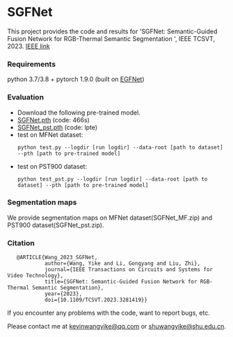 # SGFNet

This project provides the code and results for 'SGFNet: Semantic-Guided Fusion Network for
RGB-Thermal Semantic Segmentation
', IEEE TCSVT, 2023. [IEEE link](https://ieeexplore.ieee.org/abstract/document/10138593)

### Requirements
  python 3.7/3.8 + pytorch 1.9.0 (built on [EGFNet](https://github.com/ShaohuaDong2021/EGFNet))
  
### Evaluation

+ Download the following pre-trained model.
+ [SGFNet.pth](https://pan.baidu.com/s/1tdIY6ZgZHSpEFW2hoDPD8w)
 (code: 466s)  
+ [SGFNet_pst.pth](https://pan.baidu.com/s/1zaBHx3V1tm5JqqpMVr9Q4g) (code: lpte)
+ test on MFNet dataset:
  ```shell
  python test.py --logdir [run logdir] --data-root [path to dataset] --pth [path to pre-trained model]
  ```
+ test on PST900 dataset:
  ```shell
  python test_pst.py --logdir [run logdir] --data-root [path to dataset] --pth [path to pre-trained model]
  ```
### Segmentation maps
   We provide segmentation maps on MFNet dataset(SGFNet_MF.zip) and PST900 dataset(SGFNet_pst.zip).
### Citation
       @ARTICLE{Wang_2023_SGFNet,
                author={Wang, Yike and Li, Gongyang and Liu, Zhi},
                journal={IEEE Transactions on Circuits and Systems for Video Technology}, 
                title={SGFNet: Semantic-Guided Fusion Network for RGB-Thermal Semantic Segmentation}, 
                year={2023},
                doi={10.1109/TCSVT.2023.3281419}}

                
                
If you encounter any problems with the code, want to report bugs, etc.

Please contact me at kevinwangyike@qq.com or shuwangyike@shu.edu.cn.

